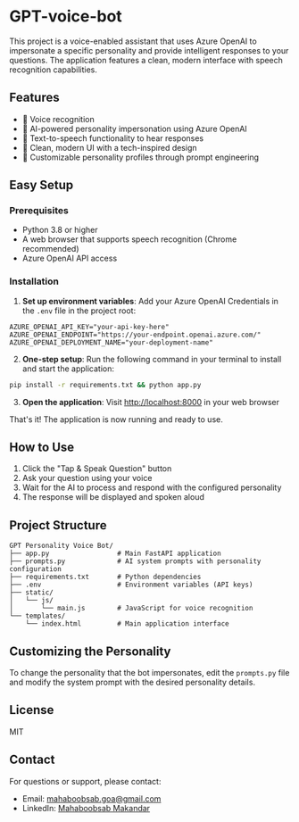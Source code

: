 # GPT-voice-bot
This project is a voice-enabled assistant that uses Azure OpenAI to impersonate a specific personality and provide intelligent responses to your questions. The application features a clean, modern interface with speech recognition capabilities.

## Features

- 🎤 Voice recognition 
- 🤖 AI-powered personality impersonation using Azure OpenAI
- 💬 Text-to-speech functionality to hear responses
- 🎨 Clean, modern UI with a tech-inspired design
- 👤 Customizable personality profiles through prompt engineering

## Easy Setup

### Prerequisites

- Python 3.8 or higher
- A web browser that supports speech recognition (Chrome recommended)
- Azure OpenAI API access

### Installation

1. **Set up environment variables**: Add your Azure OpenAI Credentials in the `.env` file in the project root:

```
AZURE_OPENAI_API_KEY="your-api-key-here"
AZURE_OPENAI_ENDPOINT="https://your-endpoint.openai.azure.com/"
AZURE_OPENAI_DEPLOYMENT_NAME="your-deployment-name"
```

2. **One-step setup**: Run the following command in your terminal to install and start the application:

```bash
pip install -r requirements.txt && python app.py
```

3. **Open the application**: Visit [http://localhost:8000](http://localhost:8000) in your web browser

That's it! The application is now running and ready to use.

## How to Use

1. Click the "Tap & Speak Question" button
2. Ask your question using your voice
3. Wait for the AI to process and respond with the configured personality
4. The response will be displayed and spoken aloud

## Project Structure

```
GPT Personality Voice Bot/
├── app.py                 # Main FastAPI application
├── prompts.py             # AI system prompts with personality configuration
├── requirements.txt       # Python dependencies
├── .env                   # Environment variables (API keys)
├── static/                
│   └── js/
│       └── main.js        # JavaScript for voice recognition
└── templates/
    └── index.html         # Main application interface
```

## Customizing the Personality

To change the personality that the bot impersonates, edit the `prompts.py` file and modify the system prompt with the desired personality details.


## License

MIT

## Contact

For questions or support, please contact:
- Email: mahaboobsab.goa@gmail.com
- LinkedIn: [Mahaboobsab Makandar](https://www.linkedin.com/in/mahaboobsab-makandar)
